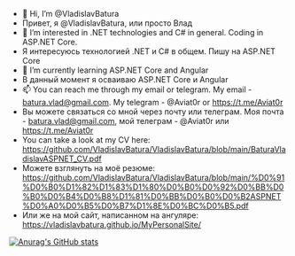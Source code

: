 - 👋 Hi, I’m @VladislavBatura
- Привет, я @VladislavBatura, или просто Влад
- 👀 I’m interested in .NET technologies and C# in general. Coding in ASP.NET Core.
- Я интересуюсь технологией .NET и С# в общем. Пишу на ASP.NET Core
- 🌱 I’m currently learning ASP.NET Core and Angular
- В данный момент я осваиваю ASP.NET Core и Angular
- 📫 You can reach me through my email or telegram. My email - batura.vlad@gmail.com. My telegram - @Aviat0r or https://t.me/Aviat0r
- Вы можете связаться со мной через почту или телеграм. Моя почта - batura.vlad@gmail.com, мой телеграм - @Aviat0r или https://t.me/Aviat0r
- You can take a look at my CV here: https://github.com/VladislavBatura/VladislavBatura/blob/main/BaturaVladislavASPNET_CV.pdf
- Можете взглянуть на моё резюме: https://github.com/VladislavBatura/VladislavBatura/blob/main/%D0%91%D0%B0%D1%82%D1%83%D1%80%D0%B0%D0%92%D0%BB%D0%B0%D0%B4%D0%B8%D1%81%D0%BB%D0%B0%D0%B2ASPNET%D0%A0%D0%B5%D0%B7%D1%8E%D0%BC%D0%B5.pdf
- Или же на мой сайт, написанном на ангуляре: https://vladislavbatura.github.io/MyPersonalSite/

[![Anurag's GitHub stats](https://github-readme-stats.vercel.app/api?username=VladislavBatura)](https://github.com/anuraghazra/github-readme-stats)
<!---
VladislavBatura/VladislavBatura is a ✨ special ✨ repository because its `README.md` (this file) appears on your GitHub profile.
You can click the Preview link to take a look at your changes.
--->
